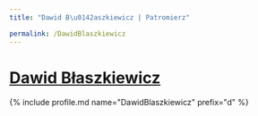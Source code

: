 ```yaml
---
title: "Dawid B\u0142aszkiewicz | Patromierz"

permalink: /DawidBlaszkiewicz
---
```


# [Dawid Błaszkiewicz](https://patronite.pl/DawidBlaszkiewicz)

{% include profile.md name="DawidBlaszkiewicz" prefix="d" %}
